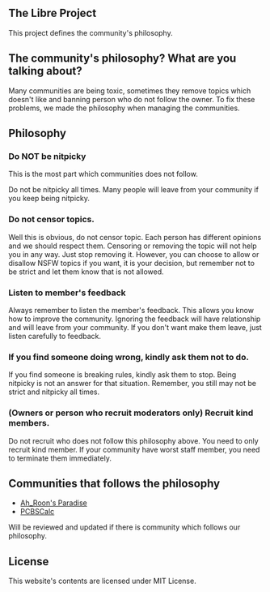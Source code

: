 ## The Libre Project
This project defines the community's philosophy.

## The community's philosophy? What are you talking about?
Many communities are being toxic, sometimes they remove topics which doesn't like and banning person who do not follow the owner.
To fix these problems, we made the philosophy when managing the communities.

## Philosophy
### Do NOT be nitpicky
This is the most part which communities does not follow.

Do not be nitpicky all times. Many people will leave from your community if you keep being nitpicky.

### Do not censor topics.
Well this is obvious, do not censor topic. Each person has different opinions and we should respect them. Censoring or removing the topic will not help you in any way. Just stop removing it. However, you can choose to allow or disallow NSFW topics if you want, it is your decision, but remember not to be strict and let them know that is not allowed.

### Listen to member's feedback
Always remember to listen the member's feedback. This allows you know how to improve the community. Ignoring the feedback will have relationship and will leave from your community. If you don't want make them leave, just listen carefully to feedback.

### If you find someone doing wrong, kindly ask them not to do.
If you find someone is breaking rules, kindly ask them to stop. Being nitpicky is not an answer for that situation. Remember, you still may not be strict and nitpicky all times.

### (Owners or person who recruit moderators only) Recruit kind members.
Do not recruit who does not follow this philosophy above. You need to only recruit kind member. If your community have worst staff member, you need to terminate them immediately.

## Communities that follows the philosophy
* [Ah_Roon's Paradise](https://ahroonsparadise.github.io)
* [PCBSCalc](https://pcbscalc.github.io)

Will be reviewed and updated if there is community which follows our philosophy.

## License
This website's contents are licensed under MIT License.
